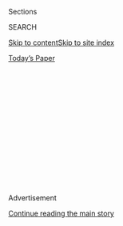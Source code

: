 <div id="app">

<div>

<div>

<div>

<div class="NYTAppHideMasthead css-1q2w90k e1suatyy0">

<div class="section css-ui9rw0 e1suatyy2">

<div class="css-eph4ug er09x8g0">

<div class="css-6n7j50">

</div>

<span class="css-1dv1kvn">Sections</span>

<div class="css-10488qs">

<span class="css-1dv1kvn">SEARCH</span>

</div>

[Skip to content](#site-content)[Skip to site
index](#site-index)

</div>

<div class="css-10698na e1huz5gh0">

</div>

</div>

<div id="masthead-bar-one" class="section hasLinks css-15hmgas e1csuq9d3">

<div class="css-uqyvli e1csuq9d0">

</div>

<div class="css-1uqjmks e1csuq9d1">

</div>

<div class="css-9e9ivx">

[](https://myaccount.nytimes.com/auth/login?response_type=cookie&client_id=vi)

</div>

<div class="css-1bvtpon e1csuq9d2">

[Today’s
Paper](https://www.nytimes.com/section/todayspaper)

</div>

</div>

</div>

</div>

<div data-aria-hidden="false">

<div id="site-content" data-role="main">

<div>

<div class="css-1aor85t" style="opacity:0.000000001;z-index:-1;visibility:hidden">

<div class="css-1hqnpie">

<div class="css-epjblv">

<span class="css-17xtcya">[Opinion](/section/opinion)</span><span class="css-x15j1o">|</span><span class="css-fwqvlz">How
Do You Know a Human Wrote
This?</span>

</div>

<div class="css-k008qs">

<div class="css-1iwv8en">

<span class="css-18z7m18"></span>

<div>

</div>

</div>

<span class="css-1n6z4y">https://nyti.ms/39CC1QR</span>

<div class="css-1705lsu">

<div class="css-4xjgmj">

<div class="css-4skfbu" data-role="toolbar" data-aria-label="Social Media Share buttons, Save button, and Comments Panel with current comment count" data-testid="share-tools">

  - 
  - 
  - 
  - 
    
    <div class="css-6n7j50">
    
    </div>

  - 
  - 

</div>

</div>

</div>

</div>

</div>

</div>

<div id="NYT_TOP_BANNER_REGION" class="css-13pd83m">

</div>

<div id="top-wrapper" class="css-1sy8kpn">

<div id="top-slug" class="css-l9onyx">

Advertisement

</div>

[Continue reading the main
story](#after-top)

<div class="ad top-wrapper" style="text-align:center;height:100%;display:block;min-height:250px">

<div id="top" class="place-ad" data-position="top" data-size-key="top">

</div>

</div>

<div id="after-top">

</div>

</div>

<div>

<div class="css-v5btjw etb61u70">

<div class="css-v05ibm etb61u71">

[Opinion](/section/opinion)

</div>

</div>

<div id="sponsor-wrapper" class="css-1hyfx7x">

<div id="sponsor-slug" class="css-19vbshk">

Supported by

</div>

[Continue reading the main
story](#after-sponsor)

<div id="sponsor" class="ad sponsor-wrapper" style="text-align:center;height:100%;display:block">

</div>

<div id="after-sponsor">

</div>

</div>

<div class="css-186x18t">

</div>

<div class="css-1vkm6nb ehdk2mb0">

# How Do You Know a Human Wrote This?

</div>

Machines are gaining the ability to write, and they are getting
terrifyingly good at it.

<div class="css-18e8msd">

<div class="css-vp77d3 epjyd6m0">

<div class="css-1p10dcb ey68jwv0" data-aria-hidden="true">

[![Farhad
Manjoo](https://static01.nyt.com/images/2019/01/08/opinion/farhad-manjoo-opinion/farhad-manjoo-opinion-thumbLarge.png
"Farhad Manjoo")](https://www.nytimes.com/by/farhad-manjoo)

</div>

<div class="css-1baulvz">

By [<span class="css-1baulvz last-byline" itemprop="name">Farhad
Manjoo</span>](https://www.nytimes.com/by/farhad-manjoo)

<div class="css-8atqhb">

Opinion Columnist

</div>

</div>

</div>

  - July 29, 2020, <span class="css-epvm6">5:00 a.m.
    ET</span>

  - 
    
    <div class="css-4xjgmj">
    
    <div class="css-d8bdto" data-role="toolbar" data-aria-label="Social Media Share buttons, Save button, and Comments Panel with current comment count" data-testid="share-tools">
    
      - 
      - 
      - 
      - 
        
        <div class="css-6n7j50">
        
        </div>
    
      - 
      - 
    
    </div>
    
    </div>

</div>

<div class="css-79elbk" data-testid="photoviewer-wrapper">

<div class="css-z3e15g" data-testid="photoviewer-wrapper-hidden">

</div>

<div class="css-1a48zt4 ehw59r15" data-testid="photoviewer-children">

![<span class="css-cnj6d5 e1z0qqy90" itemprop="copyrightHolder"><span class="css-1ly73wi e1tej78p0">Credit...</span><span><span>Getty
Images</span></span></span>](https://static01.nyt.com/images/2020/07/29/opinion/29manjooWeb/29manjooWeb-articleLarge.jpg?quality=75&auto=webp&disable=upscale)

</div>

</div>

</div>

<div class="section meteredContent css-1r7ky0e" name="articleBody" itemprop="articleBody">

<div class="css-1fanzo5 StoryBodyCompanionColumn">

<div class="css-53u6y8">

I’ve never really worried that computers might be gunning for my job. To
tell the truth, often, I pray for it. How much better would my life be —
how much better would *my editor’s* life be, to say nothing of the poor
readers — if I could ask an all-knowing machine to suggest the best way
to start this column? It would surely beat my usual writing process,
which involves clawing at my brain with a rusty pickax in the dim hope
that a few flakes of wisdom and insight might, like dandruff, settle on
the page.

See what I mean? A computer might have helped there. (Like *dandruff*?
That’s what you’re going with, Farhad?) But we writers can be a cocky
bunch. Writing is something of an inexplicable trick, and it feels, like
telling a joke or making a soufflé, like an inviolably human endeavor.

I’ve never really worried that a computer might take my job because it’s
never seemed remotely possible. Not infrequently, my phone thinks I
meant to write the word “ducking.” A computer writing a newspaper
column? That’ll be the day.

Well, writer friends, the day is nigh. This month, OpenAI, an
artificial-intelligence research lab based in San Francisco, began
allowing limited access to a piece of software that is at once amazing,
spooky, humbling and more than a little terrifying.

</div>

</div>

<div class="css-1fanzo5 StoryBodyCompanionColumn">

<div class="css-53u6y8">

OpenAI’s new software, called
[GPT-3](https://openai.com/blog/openai-api/), is by far the [most
powerful “language model” ever
created](https://towardsdatascience.com/gpt-3-the-new-mighty-language-model-from-openai-a74ff35346fc).
A language model is an artificial intelligence system that has been
trained on an enormous corpus of text; with enough text and enough
processing, the machine begins to [learn probabilistic connections
between
words](https://www.analyticsvidhya.com/blog/2019/08/comprehensive-guide-language-model-nlp-python-code/).
More plainly: GPT-3 can read and write. And not badly, either.

Software like GPT-3 could be enormously useful. Machines that can
understand and respond to humans in our own language could create more
helpful digital assistants, more realistic video game characters, or
virtual teachers personalized to every student’s learning style. Instead
of writing code, one day you might create software just by telling
machines what to do.

</div>

</div>

<div class="css-cfo9c3">

</div>

<div class="css-1fanzo5 StoryBodyCompanionColumn">

<div class="css-53u6y8">

OpenAI has given just a few hundred software developers access to GPT-3,
and many have been filling Twitter over the last few weeks with
demonstrations of its surprising capabilities, which range from the
mundane to the sublime to the possibly quite dangerous.

To appreciate the potential danger, it helps to understand how GPT-3
works. Language models often need to be trained for specific uses — a
customer-service bot used by a retailer might need to be fine-tuned with
data about products, while a bot used by an airline would need to learn
about flights. But GPT-3 doesn’t need much extra training. Give GPT-3 a
natural-language prompt — “I hereby resign from Dunder-Mifflin” or “Dear
John, I’m leaving you” — and the software will fill in the rest with
text that is eerily close to what a human would produce.

</div>

</div>

<div class="css-1fanzo5 StoryBodyCompanionColumn">

<div class="css-53u6y8">

These aren’t canned responses. GPT-3 is capable of generating entirely
original, coherent and sometimes even factual prose. And not just prose
— it can write [poetry](https://www.gwern.net/GPT-3#poetry), dialogue,
[memes](https://aiweirdness.com/post/624445709546029056/choose-your-quarantine-house),
computer code and who knows what else.

GPT-3’s flexibility is a key advance. Matt Shumer, the chief executive
of a company called OthersideAI, is using GPT-3 to build a service that
responds to email on your behalf — you write the gist of what you’d like
to say, and the computer creates a full, nuanced, polite email out of
your bullet points.

</div>

</div>

<div class="css-cfo9c3">

</div>

<div class="css-1fanzo5 StoryBodyCompanionColumn">

<div class="css-53u6y8">

Another company, Latitude, is using GPT-3 to build realistic,
interactive characters in [text-adventure
games](https://play.aidungeon.io). It works surprisingly well — the
software is not only coherent but also can be quite inventive, absurd
and even funny.

Stew Fortier, a writer, created a zany satire using the software as a
kind of muse.

Fortier fed GPT-3 a strange prompt: “Below is a transcript from an
interview where Barack Obama explained why he was banned from Golden
Corral for life.” The system then filled in the rest of the interview,
running with the concept that Obama had been banned from an
all-you-can-eat buffet.

> **Obama**: Yes. It’s true. I am no longer allowed in Golden Corral.
> 
> **Interviewer**: Is this because of your extensive shrimp-n-crab legs
> policy?
> 
> **Obama**: Absolutely.
> 
> **Interviewer**: What is your extensive shrimp-n-crab legs policy?
> 
> **Obama**: Oh, well, in brief, they were offering an all-you-can-eat
> shrimp-n-crab leg buffet, and I did not hesitate. After I ate so much
> shrimp and crab that my stomach hurt, I would quietly sneak in and
> throw more shrimp and crab onto my plate. I did this over and over
> again until I had cleaned out the buffet and was full of
> shrimp-n-crab.

Yet software like GPT-3 raises the prospect of frightening misuse. If
computers can produce large amounts of humanlike text, how will we ever
be able to tell humans and machines apart? In a research paper detailing
GPT-3’s power, its creators cite a litany of dangers, including
“misinformation, spam, phishing, abuse of legal and governmental
processes, fraudulent academic essay writing and social engineering
pretexting.”

There are other problems. Because it was trained on text found online,
it’s likely that GPT-3 mirrors many biases found in society. How can we
make sure the text it produces is not racist or sexist? GPT-3 also isn’t
good at telling fact from fiction. “[I gave it my own original three
sentences about
whales](https://aiweirdness.com/post/623543644426829825/facts-about-whales),
and it added original text — and the way I could tell it was original
was that it was pretty much dead wrong,” Janelle Shane, who runs a blog
called AI Weirdness, told me.

To its credit, OpenAI has put in place many precautions. For now, the
company is letting only a small number of people use the system, and it
is vetting each application produced with it. The company also prohibits
GPT-3 from impersonating humans — that is, all text produced by the
software must disclose that it was written by a bot. OpenAI has also
invited outside researchers to study the system’s biases, in the hope of
mitigating them.

</div>

</div>

<div class="css-1fanzo5 StoryBodyCompanionColumn">

<div class="css-53u6y8">

These precautions may be enough for now. But GPT-3 is so good at aping
human writing that it sometimes gave me chills. Not too long from now,
your humble correspondent might be put out to pasture by a machine — and
you might even miss me when I’m gone.

## Office Hours With Farhad Manjoo

*Farhad wants to* [*chat with readers on the
phone*](https://www.nytimes.com/2019/05/16/opinion/farhad-office-hours.html?module=inline)*.
If you’re interested in talking to a New York Times columnist about
anything that’s on your mind, please fill out this form. Farhad will
select a few readers to
call.*

</div>

</div>

<div style="max-width:100%;margin:0 auto">

<div class="css-17dprlf" data-id="100000006507025" data-slug="farhad-office-hours" style="max-width:600px">

</div>

</div>

<div class="css-1fanzo5 StoryBodyCompanionColumn">

<div class="css-53u6y8">

*The Times is committed to publishing* [*a diversity of
letters*](https://www.nytimes.com/2019/01/31/opinion/letters/letters-to-editor-new-york-times-women.html)
*to the editor. We’d like to hear what you think about this or any of
our articles. Here are some*
[*tips*](https://help.nytimes.com/hc/en-us/articles/115014925288-How-to-submit-a-letter-to-the-editor)*.
And here's our email:*
[*letters@nytimes.com*](mailto:letters@nytimes.com)*.*

*Follow The New York Times Opinion section on*
[*Facebook*](https://www.facebook.com/nytopinion)*,* [*Twitter
(@NYTopinion)*](http://twitter.com/NYTOpinion) *and*
[*Instagram*](https://www.instagram.com/nytopinion/)*.*

</div>

</div>

</div>

<div>

</div>

<div>

</div>

<div>

</div>

<div>

<div id="bottom-wrapper" class="css-1ede5it">

<div id="bottom-slug" class="css-l9onyx">

Advertisement

</div>

[Continue reading the main
story](#after-bottom)

<div id="bottom" class="ad bottom-wrapper" style="text-align:center;height:100%;display:block;min-height:90px">

</div>

<div id="after-bottom">

</div>

</div>

</div>

</div>

</div>

## Site Index

<div>

</div>

## Site Information Navigation

  - [© <span>2020</span> <span>The New York Times
    Company</span>](https://help.nytimes.com/hc/en-us/articles/115014792127-Copyright-notice)

<!-- end list -->

  - [NYTCo](https://www.nytco.com/)
  - [Contact
    Us](https://help.nytimes.com/hc/en-us/articles/115015385887-Contact-Us)
  - [Work with us](https://www.nytco.com/careers/)
  - [Advertise](https://nytmediakit.com/)
  - [T Brand Studio](http://www.tbrandstudio.com/)
  - [Your Ad
    Choices](https://www.nytimes.com/privacy/cookie-policy#how-do-i-manage-trackers)
  - [Privacy](https://www.nytimes.com/privacy)
  - [Terms of
    Service](https://help.nytimes.com/hc/en-us/articles/115014893428-Terms-of-service)
  - [Terms of
    Sale](https://help.nytimes.com/hc/en-us/articles/115014893968-Terms-of-sale)
  - [Site
    Map](https://spiderbites.nytimes.com)
  - [Help](https://help.nytimes.com/hc/en-us)
  - [Subscriptions](https://www.nytimes.com/subscription?campaignId=37WXW)

</div>

</div>

</div>

</div>
